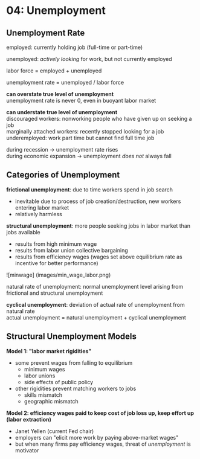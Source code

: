 # 04: Unemployment

## Unemployment Rate

employed: currently holding job (full-time or part-time)

unemployed: *actively looking* for work, but not currently employed

labor force = employed + unemployed

unemployment rate = unemployed / labor force

**can overstate true level of unemployment**  
unemployment rate is never 0, even in buoyant labor market

**can understate true level of unemployment**  
discouraged workers: nonworking people who have given up on seeking a job  
marginally attached workers: recently stopped looking for a job  
underemployed: work part time but cannot find full time job  

during recession -> unemployment rate rises  
during economic expansion -> unemployment *does not* always fall

## Categories of Unemployment

**frictional unemployment**: due to time workers spend in job search
* inevitable due to process of job creation/destruction, new workers entering labor market
* relatively harmless

**structural unemployment**: more people seeking jobs in labor market than jobs available
* results from high minimum wage
* results from labor union collective bargaining
* results from efficiency wages (wages set above equilibrium rate as incentive for better performance)

![minwage] (images/min_wage_labor.png)

natural rate of unemployment: normal unemployment level arising from frictional and structural unemployment
 
**cyclical unemployment**: deviation of actual rate of unemployment from natural rate  
actual unemployment = natural unemployment + cyclical unemployment

## Structural Unemployment Models

**Model 1: "labor market rigidities"**
- some prevent wages from falling to equilibrium
	- minimum wages
	- labor unions 
	- side effects of public policy
- other rigidities prevent matching workers to jobs
	- skills mismatch
	- geographic mismatch

**Model 2: efficiency wages paid to keep cost of job loss up, keep effort up (labor extraction)**
- Janet Yellen (current Fed chair)
- employers can "elicit more work by paying above-market wages"
- but when many firms pay efficiency wages, threat of *unemployment* is motivator
